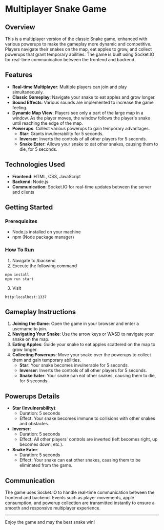 # Multiplayer Snake Game

## Overview
This is a multiplayer version of the classic Snake game, enhanced with various powerups to make the gameplay more dynamic and competitive. Players navigate their snakes on the map, eat apples to grow, and collect powerups that grant temporary abilities. The game is built using Socket.IO for real-time communication between the frontend and backend.

## Features
- **Real-time Multiplayer**: Multiple players can join and play simultaneously.
- **Classic Gameplay**: Navigate your snake to eat apples and grow longer.
- **Sound Effects**: Various sounds are implemented to increase the game feeling.
- **Dynamic Map View**: Players see only a part of the large map in a window. As the player moves, the window follows the player's snake until reaching the edge of the map.
- **Powerups**: Collect various powerups to gain temporary advantages.
  - **Star**: Grants invulnerability for 5 seconds.
  - **Inverser**: Inverts the controls of all other players for 5 seconds.
  - **Snake Eater**: Allows your snake to eat other snakes, causing them to die, for 5 seconds.

## Technologies Used
- **Frontend**: HTML, CSS, JavaScript
- **Backend**: Node.js
- **Communication**: Socket.IO for real-time updates between the server and clients

## Getting Started

### Prerequisites
- Node.js installed on your machine
- npm (Node package manager)

### How To Run
1. Navigate to /backend
2. Execute the following command
```
npm install
npm run start
```
3. Visit 
```
http:localhost:1337
```

## Gameplay Instructions
1. **Joining the Game**: Open the game in your browser and enter a username to join.
2. **Navigating Your Snake**: Use the arrow keys or WASD to navigate your snake on the map.
3. **Eating Apples**: Guide your snake to eat apples scattered on the map to grow longer.
4. **Collecting Powerups**: Move your snake over the powerups to collect them and gain temporary abilities.
   - **Star**: Your snake becomes invulnerable for 5 seconds.
   - **Inverser**: Inverts the controls of all other players for 5 seconds.
   - **Snake Eater**: Your snake can eat other snakes, causing them to die, for 5 seconds.

## Powerups Details
- **Star (Invulnerability)**:
  - Duration: 5 seconds
  - Effect: Your snake becomes immune to collisions with other snakes and obstacles.
- **Inverser**:
  - Duration: 5 seconds
  - Effect: All other players' controls are inverted (left becomes right, up becomes down, etc.).
- **Snake Eater**:
  - Duration: 5 seconds
  - Effect: Your snake can eat other snakes, causing them to be eliminated from the game.

## Communication
The game uses Socket.IO to handle real-time communication between the frontend and backend. Events such as player movements, apple consumption, and powerup collection are transmitted instantly to ensure a smooth and responsive multiplayer experience.

---

Enjoy the game and may the best snake win!
